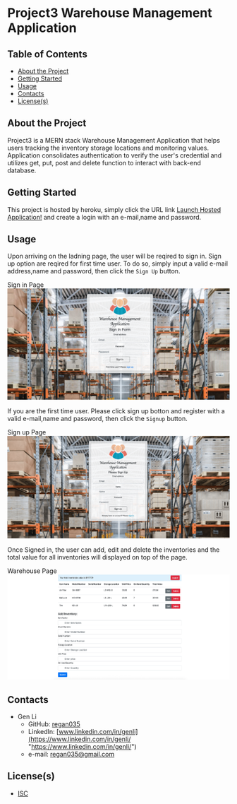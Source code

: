 
# Project3 Warehouse Management Application


## Table of Contents

- [About the Project](#About-the-project)
- [Getting Started](#Getting-started)
- [Usage](#Usage)
- [Contacts](#Contacts)
- [License(s)](<#License(s)>)


## About the Project

Project3 is a MERN stack Warehouse Management Application that helps users tracking the inventory storage locations and monitoring values. Application consolidates authentication to verify the user's credential and utilizes get, put, post and delete function to interact with back-end database.  


## Getting Started

This project is hosted by heroku, simply click the URL link [Launch Hosted Application!](https://gen-warehouse-app.herokuapp.com/ "Launch Project 3") and create a login with an e-mail,name and password.

## Usage

Upon arriving on the ladning page, the user will be reqired to sign in. Sign up option are reqired for first time user. To do so, simply input a valid e-mail address,name and password, then click the `Sign Up` button.

Sign in Page ![ ](readmeimg/signinpage.png)

If you are the first time user. Please click sign up botton and register with a valid e-mail,name and password, then click the `Signup` button.

Sign up Page ![ ](readmeimg/signuppage.png)

Once Signed in, the user can add, edit and delete the inventories and the total value for all inventories will displayed on top of the page.

Warehouse Page ![ ](readmeimg/warehousepage.png)


## Contacts

- Gen Li
  - GitHub: [regan035](https://github.com/regan035 "regan035's GitHub")
  - LinkedIn: [www.linkedin.com/in/genli](https://www.linkedin.com/in/genli/ "https://www.linkedin.com/in/genli/")
  - e-mail: regan035@gmail.com

## License(s)

- [ISC](https://opensource.org/licenses/ISC)

